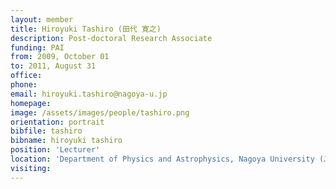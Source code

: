 ```yaml
---
layout: member
title: Hiroyuki Tashiro (田代 寛之)
description: Post-doctoral Research Associate
funding: PAI
from: 2009, October 01
to: 2011, August 31
office:
phone:
email: hiroyuki.tashiro@nagoya-u.jp
homepage:
image: /assets/images/people/tashiro.png
orientation: portrait
bibfile: tashiro
bibname: hiroyuki tashiro
position: 'Lecturer'
location: 'Department of Physics and Astrophysics, Nagoya University (Japan)'
visiting:
---
```


